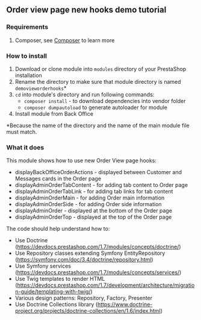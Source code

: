 ## Order view page new hooks demo tutorial

### Requirements

 1. Composer, see [Composer](https://getcomposer.org/) to learn more
 
### How to install

 1. Download or clone module into `modules` directory of your PrestaShop installation
 2. Rename the directory to make sure that module directory is named `demovieworderhooks`*
 3. `cd` into module's directory and run following commands:
     - `composer install` - to download dependencies into vendor folder
	 - `composer dumpautoload` to generate autoloader for module
 4. Install module from Back Office

*Because the name of the directory and the name of the main module file must match.

### What it does

This module shows how to use new Order View page hooks:

 - displayBackOfficeOrderActions - displayed between Customer and Messages cards in the Order page
 - displayAdminOrderTabContent - for adding tab content to Order page
 - displayAdminOrderTabLink - for adding tab links for tab content
 - displayAdminOrderMain - for adding Order main information
 - displayAdminOrderSide - for adding Order side information
 - displayAdminOrder - displayed at the bottom of the Order page
 - displayAdminOrderTop - displayed at the top of the Order page

The code should help understand how to:

 - Use Doctrine (https://devdocs.prestashop.com/1.7/modules/concepts/doctrine/)
 - Use Repository classes extending Symfony EntityRepository (https://symfony.com/doc/3.4/doctrine/repository.html)
 - Use Symfony services (https://devdocs.prestashop.com/1.7/modules/concepts/services/)
 - Use Twig templates to render HTML (https://devdocs.prestashop.com/1.7/development/architecture/migration-guide/templating-with-twig/)
 - Various design patterns: Repository, Factory, Presenter
 - Use Doctrine Collections library (https://www.doctrine-project.org/projects/doctrine-collections/en/1.6/index.html)
